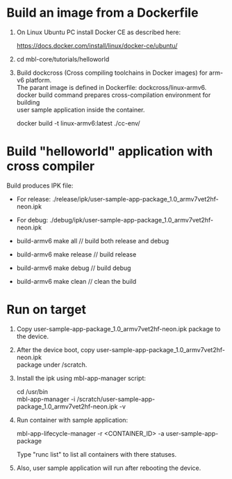 Build an image from a Dockerfile    
================================    
    
1. On Linux Ubuntu PC install Docker CE as described here:        
    
   https://docs.docker.com/install/linux/docker-ce/ubuntu/      
    
2. cd mbl-core/tutorials/helloworld    
       
3. Build dockcross (Cross compiling toolchains in Docker images) for arm-v6 platform.       
   The parant image is defined in Dockerfile: dockcross/linux-armv6.      
   docker build command prepares cross-compilation environment for building       
   user sample application inside the container.      
       
   docker build -t linux-armv6:latest ./cc-env/    
       
       
Build "helloworld" application with cross compiler    
==================================================    
  
Build produces IPK file:    
  
   * For release: ./release/ipk/user-sample-app-package_1.0_armv7vet2hf-neon.ipk  
   * For debug: ./debug/ipk/user-sample-app-package_1.0_armv7vet2hf-neon.ipk  
    
   * build-armv6 make all            // build both release and debug      
   * build-armv6 make release   // build release      
   * build-armv6 make debug     // build debug      
   * build-armv6 make clean      // clean the build      
     
       
Run on target    
=============    
    
1. Copy user-sample-app-package_1.0_armv7vet2hf-neon.ipk package to the device.    
    
2. After the device boot, copy user-sample-app-package_1.0_armv7vet2hf-neon.ipk     
   package under /scratch.    
    
3. Install the ipk using mbl-app-manager script:    
       
   cd /usr/bin      
   mbl-app-manager -i /scratch/user-sample-app-package_1.0_armv7vet2hf-neon.ipk -v    
    
4. Run container with sample application:    
    
   mbl-app-lifecycle-manager -r &lt;CONTAINER_ID&gt; -a user-sample-app-package      
       
   Type "runc list" to list all containers with there statuses.       
       
5. Also, user sample application will run after rebooting the device.
